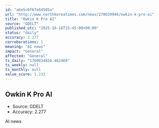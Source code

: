 ```yaml
---
id: "abe5c0f67e64505a"
url: "http://www.northkoreatimes.com/news/278639946/owkin-k-pro-ai"
title: "Owkin K Pro AI"
source: "GDELT"
published_utc: "2025-10-16T15:45:00+00:00"
status: "daily"
accuracy: 2.277
corroborations: 1
meaning: "AI news"
impact: "General"
affected: "General"
ts_daily: "1760634826.462469"
ts_weekly: null
ts_monthly: null
value_score: 1.232
---
```

## Owkin K Pro AI

- Source: GDELT
- Accuracy: 2.277

AI news
